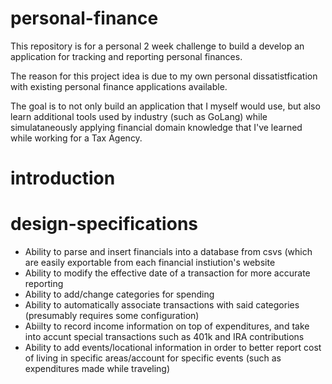 # personal-finance

This repository is for a personal 2 week challenge to build a develop an application for tracking and reporting personal finances. 

The reason for this project idea is due to my own personal dissatistfication with existing personal finance applications available. 

The goal is to not only build an application that I myself would use, but also learn additional tools used by industry (such as GoLang) while simulataneously applying financial domain knowledge that I've learned while working for a Tax Agency. 

# introduction

# design-specifications
* Ability to parse and insert financials into a database from csvs (which are easily exportable from each financial instiution's website
* Ability to modify the effective date of a transaction for more accurate reporting
* Ability to add/change categories for spending
* Ability to automatically associate transactions with said categories (presumably requires some configuration)
* Abiilty to record income information on top of expenditures, and take into accunt special transactions such as 401k and IRA contributions
* Ability to add events/locational information in order to better report cost of living in specific areas/account for specific events (such as expenditures made while traveling)

